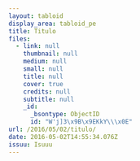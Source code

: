 ```yaml
---
layout: tabloid
display_area: tabloid_pe
title: Titulo
files:
  - link: null
    thumbnail: null
    medium: null
    small: null
    title: null
    cover: true
    credits: null
    subtitle: null
    _id:
      _bsontype: ObjectID
      id: "W'j]3\x9B\x9EKkY\\\x0E"
url: /2016/05/02/titulo/
date: 2016-05-02T14:55:34.076Z
issuu: Isuuu
---
```

<p>&nbsp;&nbsp;</p>

